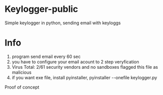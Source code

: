 # Keylogger-public
Simple keylogger in python, sending email with keyloggs 

# Info
1. program send email every 60 sec
2. you have to configure your email acount to 2 step veryfication
3. Virus Total: 2/61 security vendors and no sandboxes flagged this file as malicious
4. if you want exe file, install pyinstaller, pyinstaller --onefile keylogger.py

Proof of concept

